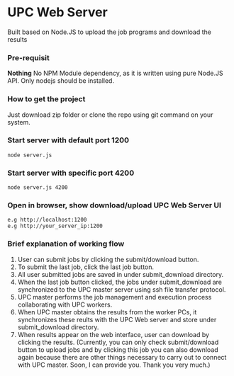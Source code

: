 # UPC Web Server
Built based on Node.JS to upload the job programs and download the results

### Pre-requisit
**Nothing** No NPM Module dependency, as it is written using pure Node.JS API. Only nodejs should be installed.


### How to get the project
Just download zip folder or clone the repo using git command on your system.

### Start server with default port 1200
```
node server.js
```

### Start server with specific port 4200
```
node server.js 4200
```

### Open in browser, show download/upload UPC Web Server UI
```
e.g http://localhost:1200
e.g http://your_server_ip:1200
```

### Brief explanation of working flow
1. User can submit jobs by clicking the submit/download button.
2. To submit the last job, click the last job button.
3. All user submitted jobs are saved in under submit_download directory.
4. When the last job button clicked, the jobs under submit_download are synchronized to the UPC master server using ssh file transfer protocol.
5. UPC master performs the job management and execution process collaborating with UPC workers.
6. When UPC master obtains the results from the worker PCs, it synchronizes these reults with the UPC Web server and store under submit_download directory.
7. When results appear on the web interface, user can download by clicking the results.
(Currently, you can only check submit/download button to upload jobs and by clicking this job you can also download again because there are other things necessary to carry out to connect with UPC master. Soon, I can provide you. Thank you very much.) 
